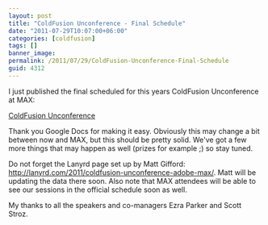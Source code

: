 ```yaml
---
layout: post
title: "ColdFusion Unconference - Final Schedule"
date: "2011-07-29T10:07:00+06:00"
categories: [coldfusion]
tags: []
banner_image: 
permalink: /2011/07/29/ColdFusion-Unconference-Final-Schedule
guid: 4312
---
```


I just published the final scheduled for this years ColdFusion Unconference at MAX:

<a href="http://www.raymondcamden.com/page.cfm/coldfusion-unconference">ColdFusion Unconference</a>

Thank you Google Docs for making it easy. Obviously this may change a bit between now and MAX, but this should be pretty solid. We've got a few more things that may happen as well (prizes for example ;) so stay tuned.

Do not forget the Lanyrd page set up by Matt Gifford: <a href="http://lanyrd.com/2011/coldfusion-unconference-adobe-max/">http://lanyrd.com/2011/coldfusion-unconference-adobe-max/</a>. Matt will be updating the data there soon. Also note that MAX attendees will be able to see our sessions in the official schedule soon as well.

My thanks to all the speakers and co-managers Ezra Parker and Scott Stroz.